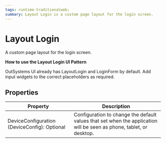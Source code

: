 ```yaml
---
tags: runtime-traditionalweb; 
summary: Layout Login is a custom page layout for the login screen.
---
```


# Layout Login

A custom page layout for the login screen.

**How to use the Layout Login UI Pattern**

OutSystems UI already has LayoutLogin and LoginForm by default. Add input widgets to the correct placeholders as required.

## Properties

| **Property** |  **Description** |  
|---|---|
| DeviceConfiguration (DeviceConfig): Optional  | Configuration to change the default values that set when the application will be seen as phone, tablet, or desktop. |

